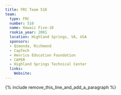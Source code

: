 ```yaml
---
title: FRC Team 510
team:
  type: FRC
  number: 510
  name: Hawaii Five-10
  rookie_year: 2001
  location: Highland Springs, VA, USA
  sponsors:
  - Qimonda, Richmond
  - CapTech
  - Henrico Education Foundation
  - CAPER
  - Highland Springs Technical Center
  links:
    Website:
---
```


{% include remove_this_line_and_add_a_paragraph %}